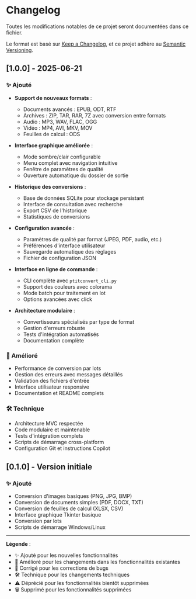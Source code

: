 # Changelog

Toutes les modifications notables de ce projet seront documentées dans ce fichier.

Le format est basé sur [Keep a Changelog](https://keepachangelog.com/en/1.0.0/),
et ce projet adhère au [Semantic Versioning](https://semver.org/spec/v2.0.0.html).

## [1.0.0] - 2025-06-21

### ✨ Ajouté
- **Support de nouveaux formats** :
  - Documents avancés : EPUB, ODT, RTF
  - Archives : ZIP, TAR, RAR, 7Z avec conversion entre formats
  - Audio : MP3, WAV, FLAC, OGG
  - Vidéo : MP4, AVI, MKV, MOV
  - Feuilles de calcul : ODS

- **Interface graphique améliorée** :
  - Mode sombre/clair configurable
  - Menu complet avec navigation intuitive
  - Fenêtre de paramètres de qualité
  - Ouverture automatique du dossier de sortie

- **Historique des conversions** :
  - Base de données SQLite pour stockage persistant
  - Interface de consultation avec recherche
  - Export CSV de l'historique
  - Statistiques de conversions

- **Configuration avancée** :
  - Paramètres de qualité par format (JPEG, PDF, audio, etc.)
  - Préférences d'interface utilisateur
  - Sauvegarde automatique des réglages
  - Fichier de configuration JSON

- **Interface en ligne de commande** :
  - CLI complète avec `ptitconvert_cli.py`
  - Support des couleurs avec colorama
  - Mode batch pour traitement en lot
  - Options avancées avec click

- **Architecture modulaire** :
  - Convertisseurs spécialisés par type de format
  - Gestion d'erreurs robuste
  - Tests d'intégration automatisés
  - Documentation complète

### 🔧 Amélioré
- Performance de conversion par lots
- Gestion des erreurs avec messages détaillés
- Validation des fichiers d'entrée
- Interface utilisateur responsive
- Documentation et README complets

### 🛠️ Technique
- Architecture MVC respectée
- Code modulaire et maintenable
- Tests d'intégration complets
- Scripts de démarrage cross-platform
- Configuration Git et instructions Copilot

## [0.1.0] - Version initiale

### ✨ Ajouté
- Conversion d'images basiques (PNG, JPG, BMP)
- Conversion de documents simples (PDF, DOCX, TXT)
- Conversion de feuilles de calcul (XLSX, CSV)
- Interface graphique Tkinter basique
- Conversion par lots
- Scripts de démarrage Windows/Linux

---

**Légende** :
- ✨ Ajouté pour les nouvelles fonctionnalités
- 🔧 Amélioré pour les changements dans les fonctionnalités existantes
- 🐛 Corrigé pour les corrections de bugs
- 🛠️ Technique pour les changements techniques
- ⚠️ Déprécié pour les fonctionnalités bientôt supprimées
- 🗑️ Supprimé pour les fonctionnalités supprimées
